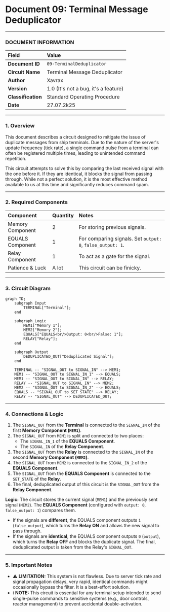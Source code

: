 # Document 09: Terminal Message Deduplicator

---

### **DOCUMENT INFORMATION**

| Field | Value |
| :--- | :--- |
| **Document ID** | `09-TerminalDeduplicator` |
| **Circuit Name**| Terminal Message Deduplicator |
| **Author** | Xavrax |
| **Version** | 1.0 (It's not a bug, it's a feature) |
| **Classification**| Standard Operating Procedure |
| **Date**| 27.07.2k25 |

---

### 1. Overview

This document describes a circuit designed to mitigate the issue of duplicate messages from ship terminals. Due to the nature of the server's update frequency (tick rate), a single command pulse from a terminal can often be registered multiple times, leading to unintended command repetition.

This circuit attempts to solve this by comparing the last received signal with the one before it. If they are identical, it blocks the signal from passing through. While not a perfect solution, it is the most effective method available to us at this time and significantly reduces command spam.

---

### 2. Required Components

| Component | Quantity | Notes |
| :--- | :--- | :--- |
| Memory Component| 2 | For storing previous signals. |
| EQUALS Component| 1 | For comparing signals. Set `output: 0`, `false_output: 1`. |
| Relay Component | 1 | To act as a gate for the signal. |
| Patience & Luck| A lot | This circuit can be finicky. |

---

### 3. Circuit Diagram

```mermaid
graph TD;
    subgraph Input
        TERMINAL["Terminal"];
    end

    subgraph Logic
        MEM1["Memory 1"];
        MEM2["Memory 2"];
        EQUALS["EQUALS<br/>Output: 0<br/>False: 1"];
        RELAY["Relay"];
    end

    subgraph Output
        DEDUPLICATED_OUT["Deduplicated Signal"];
    end

    TERMINAL -- "SIGNAL_OUT to SIGNAL_IN" --> MEM1;
    MEM1 -- "SIGNAL_OUT to SIGNAL_IN_1" --> EQUALS;
    MEM1 -- "SIGNAL_OUT to SIGNAL_IN" --> RELAY;
    RELAY -- "SIGNAL_OUT to SIGNAL_IN" --> MEM2;
    MEM2 -- "SIGNAL_OUT to SIGNAL_IN_2" --> EQUALS;
    EQUALS -- "SIGNAL_OUT to SET_STATE" --> RELAY;
    RELAY -- "SIGNAL_OUT" --> DEDUPLICATED_OUT;

```

---

### 4. Connections & Logic

1.  The `SIGNAL_OUT` from the **Terminal** is connected to the `SIGNAL_IN` of the first **Memory Component (`MEM1`)**.
2.  The `SIGNAL_OUT` from `MEM1` is split and connected to two places:
    *   The `SIGNAL_IN_1` of the **EQUALS Component**.
    *   The `SIGNAL_IN` of the **Relay Component**.
3.  The `SIGNAL_OUT` from the **Relay** is connected to the `SIGNAL_IN` of the second **Memory Component (`MEM2`)**.
4.  The `SIGNAL_OUT` from `MEM2` is connected to the `SIGNAL_IN_2` of the **EQUALS Component**.
5.  The `SIGNAL_OUT` from the **EQUALS Component** is connected to the `SET_STATE` of the **Relay**.
6.  The final, deduplicated output of this circuit is the `SIGNAL_OUT` from the **Relay Component**.

**Logic:** The circuit stores the current signal (`MEM1`) and the previously sent signal (`MEM2`). The **EQUALS Component** (configured with `output: 0`, `false_output: 1`) compares them.
*   If the signals are **different**, the EQUALS component outputs `1` (`false_output`), which turns the **Relay ON** and allows the new signal to pass through.
*   If the signals are **identical**, the EQUALS component outputs `0` (`output`), which turns the **Relay OFF** and blocks the duplicate signal.
The final, deduplicated output is taken from the Relay's `SIGNAL_OUT`.

---

### 5. Important Notes

-   :warning: **LIMITATION:** This system is not flawless. Due to server tick rate and signal propagation delays, very rapid, identical commands might occasionally bypass the filter. It is a best-effort solution.
-   :information_source: **NOTE:** This circuit is essential for any terminal setup intended to send single-pulse commands to sensitive systems (e.g., door controls, reactor management) to prevent accidental double-activation. 